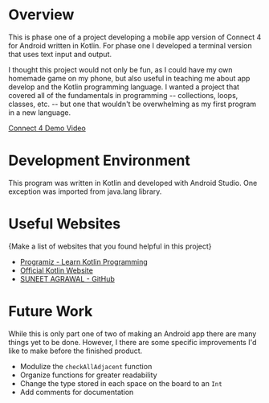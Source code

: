 # Overview

This is phase one of a project developing a mobile app version of Connect 4 for Android written in Kotlin.
For phase one I developed a terminal version that uses text input and output.

I thought this project would not only be fun, as I could have my own homemade game on my phone, but also useful in teaching 
me about app develop and the Kotlin programming language. I wanted a project that covered all of the fundamentals in programming -- collections, loops, classes, etc. -- but one that wouldn't be overwhelming as my first program in a new language.

[Connect 4 Demo Video](https://youtu.be/sS3H9YLbbL8)

# Development Environment

This program was written in Kotlin and developed with Android Studio. One exception was imported from java.lang library.

# Useful Websites

{Make a list of websites that you found helpful in this project}
* [Programiz - Learn Kotlin Programming](https://www.programiz.com/kotlin-programming)
* [Official Kotlin Website](https://kotlinlang.org/api/latest/jvm/stdlib/)
* [SUNEET AGRAWAL - GitHub](https://agrawalsuneet.github.io/tags/kotlin/)

# Future Work

While this is only part one of two of making an Android app there are many things yet to be done. However, I there are some specific improvements I'd like to make before the finished product.

* Modulize the `checkAllAdjacent` function
* Organize functions for greater readability 
* Change the type stored in each space on the board to an `Int`
* Add comments for documentation
